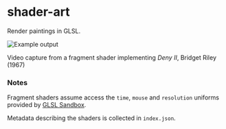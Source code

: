 # shader-art

Render paintings in GLSL.

![Example output](https://media.giphy.com/media/4Tf0SdgqHNS2S1BACG/giphy.gif)

Video capture from a fragment shader implementing *Deny II*, Bridget Riley (1967)

### Notes

Fragment shaders assume access the `time`, `mouse` and `resolution` uniforms
provided by [GLSL Sandbox](http://glslsandbox.com/).

Metadata describing the shaders is collected in `index.json`.
